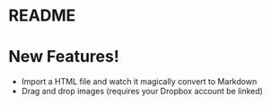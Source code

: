 # README

# New Features!

  - Import a HTML file and watch it magically convert to Markdown
  - Drag and drop images (requires your Dropbox account be linked)

